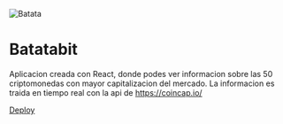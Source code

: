 ![Batata](https://drive.google.com/file/d/1HP_YdDYMosAp6wwagaMzvzdk39uwqxGJ/view)
# Batatabit

Aplicacion creada con React, donde podes ver informacion sobre las 50 criptomonedas con mayor capitalizacion del mercado. La informacion es traida en tiempo real
con la api de https://coincap.io/


[Deploy](https://batatabitcrypto.web.app/)
